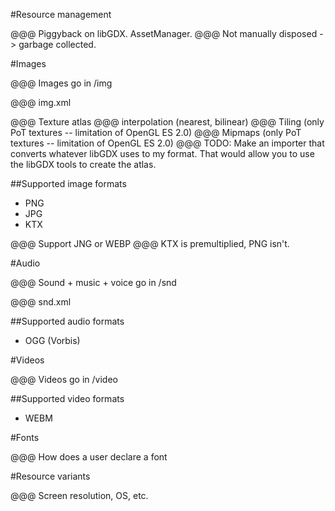 
#Resource management

@@@ Piggyback on libGDX. AssetManager.
@@@ Not manually disposed -> garbage collected.

#Images

@@@ Images go in /img

@@@ img.xml

@@@ Texture atlas
@@@ interpolation (nearest, bilinear)
@@@ Tiling (only PoT textures -- limitation of OpenGL ES 2.0)
@@@ Mipmaps (only PoT textures -- limitation of OpenGL ES 2.0)
@@@ TODO: Make an importer that converts whatever libGDX uses to my format. That would allow you to use the
          libGDX tools to create the atlas.

##Supported image formats
* PNG
* JPG
* KTX

@@@ Support JNG or WEBP
@@@ KTX is premultiplied, PNG isn't.

#Audio

@@@ Sound + music + voice go in /snd

@@@ snd.xml

##Supported audio formats
* OGG (Vorbis)

#Videos

@@@ Videos go in /video

##Supported video formats
* WEBM

#Fonts

@@@ How does a user declare a font

#Resource variants

@@@ Screen resolution, OS, etc.
